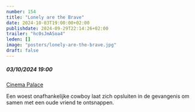 ```yaml
---
number: 154
title: "Lonely are the Brave"
date: 2024-10-03T19:00:00+02:00
publishdate: 2024-09-29T22:14:26+02:00
trailer: "hc0sJmASoa4"
leden: []
image: "posters/lonely-are-the-brave.jpg"
draft: false
---
```


##### 03/10/2024 19:00

[Cinema Palace](https://cinema-palace.be/nl/film/lonely-are-brave)

Een woest onafhankelijke cowboy laat zich opsluiten in de gevangenis om samen met een oude vriend te ontsnappen.
<!--more-->
